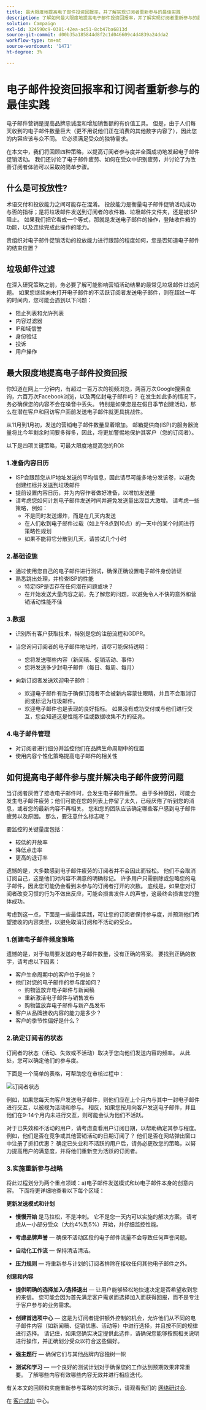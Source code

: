 ```yaml
---
title: 最大限度地提高电子邮件投资回报率，并了解实现订阅者重新参与的最佳实践
description: 了解如何最大限度地提高电子邮件投资回报率，并了解实现订阅者重新参与的最佳实践。了解提高订阅者参与度的策略，并了解电子邮件营销活动的整体成功情况。
solution: Campaign
exl-id: 324590c9-0381-42ea-ac51-8cb47ba6813d
source-git-commit: d00b35a185844d8f2c1d046609c4d4839a24dda2
workflow-type: tm+mt
source-wordcount: '1471'
ht-degree: 3%

---
```


# 电子邮件投资回报率和订阅者重新参与的最佳实践

电子邮件营销是提高品牌忠诚度和增加销售额的有价值工具。 但是，由于人们每天收到的电子邮件数量巨大（更不用说他们正在消费的其他数字内容了），因此您的内容应该与众不同。 它必须满足受众的独特需求。

在本文中，我们将回顾四种策略，以提高订阅者参与度并全面成功地发起电子邮件促销活动。 我们还讨论了电子邮件疲劳、如何在受众中识别疲劳，并讨论了为改善订阅者体验可以采取的简单步骤。

## 什么是可投放性?

术语交付和投放能力之间可能存在混淆。 投放能力是衡量电子邮件促销活动成功与否的指标；是将垃圾邮件发送到订阅者的收件箱、垃圾邮件文件夹，还是被ISP阻止。 如果我们把它看成一个等式，那就是发送电子邮件的操作，登陆收件箱的功能，以及连续完成此操作的能力。

贵组织对电子邮件促销活动的投放能力进行跟踪的程度如何，您是否知道电子邮件的结束位置？

## 垃圾邮件过滤

在深入研究策略之前，务必要了解可能影响营销活动结果的最常见垃圾邮件过滤问题。 如果您继续向未打开电子邮件的不活跃订阅者发送电子邮件，则在超过一年的时间内，您可能会遇到以下问题：

* 阻止列表和允许列表
* 内容过滤器
* IP和域信誉
* 身份验证
* 投诉
* 用户操作

## 最大限度地提高电子邮件投资回报

你知道在网上一分钟内，有超过一百万次的视频浏览，两百万次Google搜索查询，六百万次Facebook浏览，以及两亿封电子邮件吗？ 在发生如此多的情况下，务必确保您的内容不会在噪音中丢失。 特别是如果您是在假日季节创建活动，那么在潜在客户和回访客户面前发送电子邮件就更具挑战性。

从11月到1月初，发送的营销电子邮件数量显着增加。 邮箱提供商(ISP)的服务器流量将比今年剩余时间要多得多，因此，将更加警惕地保护其客户（您的订阅者）。

以下是四项关键策略，可最大限度地提高您的ROI:

### 1.准备内容日历

* ISP会跟踪您从IP地址发送的平均信息，因此请尽可能多地分发该卷，以避免创建红标并发送到垃圾邮件
* 提前设置内容日历，并为内容作者做好准备，以增加发送量
* 请考虑您如何计划电子邮件发送时间并避免发送量出现巨大激增。 请考虑一些策略，例如：
   * 不是同时发送爆炸，而是在几天内发送
   * 在人们收到电子邮件过载（如上午8点到10点）的一天中的某个时间进行策略性规划
   * 如果不能将它分散到几天，请尝试几个小时

### 2.基础设施

* 通过使用您自己的电子邮件进行测试，确保正确设置电子邮件身份验证
* 熟悉跳出处理，并检查ISP的性能
   * 特定ISP是否存在任何潜在问题或块？
   * 在开始发送大量内容之前，先了解您的问题，以避免令人不快的意外和营销活动性能不佳

### 3.数据

* 识别所有客户获取技术，特别是您的注册流程和GDPR。
* 当您询问订阅者的电子邮件地址时，请尽可能保持透明：
   * 您将发送哪些内容（新闻稿、促销活动、事件）
   * 您将发送多少封电子邮件（每日、每周、每月）

* 向新订阅者发送欢迎电子邮件：
   * 欢迎电子邮件有助于确保订阅者不会被新内容蒙住眼睛，并且不会取消订阅或标记为垃圾邮件。
   * 欢迎电子邮件也是表现的良好指标。 如果没有成功交付或与他们进行交互，您会知道这是性能不佳或数据收集不力的征兆。

### 4.电子邮件管理

* 对订阅者进行细分并监控他们在品牌生命周期中的位置
* 使用内容个性化策略提高电子邮件的相关性

## 如何提高电子邮件参与度并解决电子邮件疲劳问题

当订阅者厌倦了接收电子邮件时，会发生电子邮件疲劳。 由于多种原因，可能会发生电子邮件疲劳；他们可能在您的列表上停留了太久，已经厌倦了听到您的消息，或者您的最新内容不再相关。 您和您的团队应该确定哪些客户感到电子邮件疲劳以及原因。 那么，要注意什么标志呢？

要监控的关键量度包括：

* 较低的开放率
* 降低点击率
* 更高的退订率

遗憾的是，大多数感到电子邮件疲劳的订阅者并不会因此而轻松。 他们不会取消订阅自己，这是他们对内容不满意的明确标记。 许多用户只需删除或忽略您的电子邮件，因此您可能仍会看到未参与的订阅者打开的次数。 底线是，如果您对订阅者改变习惯的行为不做出反应，可能会损害发件人的声誉，这最终会损害您的整体成功。

考虑到这一点，下面是一些最佳实践，可让您的订阅者保持参与度，并预测他们希望接收的内容类型，以避免取消订阅和不活动的受众。

### 1.创建电子邮件频度策略

遗憾的是，对于每周要发送的电子邮件数量，没有正确的答案。 要找到正确的数字，请考虑以下因素：

* 客户生命周期中的客户位于何处？
* 他们对您的电子邮件的参与度如何？
   * 购物篮放弃电子邮件与新闻稿
   * 重新激活电子邮件与销售发布
   * 购物篮放弃电子邮件与新产品发布
* 客户从品牌接收内容的能力是多少？
* 客户的季节性偏好是什么？

### 2.确定订阅者的状态

订阅者的状态（活动、失效或不活动）取决于您向他们发送内容的频率。 从此处，您可以确定他们的参与度。

下面是一个简单的表格，可帮助您在审核过程中：

![订阅者状态](assets/subscriber-status.png)

例如，如果您每天向客户发送电子邮件，则他们应在上个月内与其中一封电子邮件进行交互，以被视为活动和参与。 相反，如果您按月向客户发送电子邮件，并且他们在9-14个月内未进行交互，则可能会认为他们不活跃。

对于已失效和不活动的用户，请考虑查看用户订阅日期，以帮助确定其参与程度。 例如，他们是否在竞争或其他营销活动的日期订阅了？ 他们是否在网站弹出窗口中注册了折扣优惠？ 确定已失业和不活跃的用户后，请务必更改您的策略，以努力提高用户的满意度，并将他们重新变为活跃的订阅者。

### 3.实施重新参与战略

将此过程划分为两个重点领域：a)电子邮件发送模式和b)电子邮件本身的创意内容。 下面将更详细地查看以下每个区域：

**更新发送模式和计划**

* **慢慢开始** 是马拉松，不是冲刺。 它不是您一天内可以实施的解决方案。 请考虑从一小部分受众（大约4%到5%）开始，并仔细监控性能。

* **考虑品牌声誉**  — 确保不活动区段的电子邮件流量不会导致任何声誉问题。

* **自动化工作流**  — 保持清洁清洁。

* **压力规则**  — 将重新参与计划的订阅者排除在接收任何其他电子邮件之外。

**创意和内容**

* **提供明确的选择加入/选择退出**  — 让用户能够轻松地快速决定是否希望收到您的来信。 您可能会因为首先满足客户需求而选择加入而获得回报，而不是专注于客户参与的业务需求。

* **创建首选项中心**  — 这是为订阅者提供额外控制的机会，允许他们从不同的电子邮件内容（如新闻稿、促销优惠、活动等）中进行选择，并且按不同的规律进行选择。 请记住，如果您确实决定提供此选件，请确保您能够按照相关说明进行操作，并正确划分受众以符合这些偏好。

* **强主题行**  — 确保它们与其他品牌内容独树一帜

* **测试和学习**  — 一个良好的测试计划对于确保您的工作达到预期效果非常重要。 了解哪些内容有效哪些内容无效并进行相应迭代。

有关本文的回顾和实施重新参与策略的实时演示，请观看我们的 [网络研讨会](https://adobecustomersuccess.adobeconnect.com/pm8goho13xuy/).

在 [客户成功](https://experienceleague.adobe.com/docs/customer-success/customer-success/overview.html) 中心。
